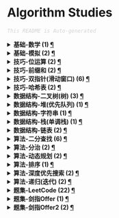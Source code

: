 Algorithm Studies
===

<font color="LightGrey"><i> `This README is Auto-generated` </i></font>

<details><summary><b> 基础-数学 (1) <a href="topics/基础-数学.md">¶</a></b></summary>

- [排列硬币 (LeetCode, No.0441, 简单, 2021-10)](topics/基础-数学.md#排列硬币-leetcode-no0441-简单-2021-10)

</details>

<details><summary><b> 基础-模拟 (2) <a href="topics/基础-模拟.md">¶</a></b></summary>

- [将数据流变为多个不相交区间 (LeetCode, No.0352, 困难, 2021-10)](topics/基础-模拟.md#将数据流变为多个不相交区间-leetcode-no0352-困难-2021-10)
- [最长回文子串 (LeetCode, No.0005, 中等, 2021-10)](topics/基础-模拟.md#最长回文子串-leetcode-no0005-中等-2021-10)

</details>

<details><summary><b> 技巧-位运算 (2) <a href="topics/技巧-位运算.md">¶</a></b></summary>

- [两数相除 (LeetCode, No.0029, 中等, 2021-10)](topics/技巧-位运算.md#两数相除-leetcode-no0029-中等-2021-10)
- [重复的DNA序列 (LeetCode, No.0187, 中等, 2021-10)](topics/技巧-位运算.md#重复的dna序列-leetcode-no0187-中等-2021-10)

</details>

<details><summary><b> 技巧-前缀和 (2) <a href="topics/技巧-前缀和.md">¶</a></b></summary>

- [路径总和3 (LeetCode, No.0437, 中等, 2021-10)](topics/技巧-前缀和.md#路径总和3-leetcode-no0437-中等-2021-10)
- [连续子数组的最大和 (剑指Offer, No.0042, 简单, 2021-10)](topics/技巧-前缀和.md#连续子数组的最大和-剑指offer-no0042-简单-2021-10)

</details>

<details><summary><b> 技巧-双指针(滑动窗口) (6) <a href="topics/技巧-双指针(滑动窗口).md">¶</a></b></summary>

- [三数之和 (LeetCode, No.0015, 中等, 2021-10)](topics/技巧-双指针(滑动窗口).md#三数之和-leetcode-no0015-中等-2021-10)
- [两数之和2(输入有序数组) (LeetCode, No.0167, 简单, 2021-10)](topics/技巧-双指针(滑动窗口).md#两数之和2输入有序数组-leetcode-no0167-简单-2021-10)
- [接雨水 (LeetCode, No.0042, 困难, 2021-10)](topics/技巧-双指针(滑动窗口).md#接雨水-leetcode-no0042-困难-2021-10)
- [最接近的三数之和 (LeetCode, No.0016, 中等, 2021-10)](topics/技巧-双指针(滑动窗口).md#最接近的三数之和-leetcode-no0016-中等-2021-10)
- [有效三角形的个数 (LeetCode, No.0611, 中等, 2021-10)](topics/技巧-双指针(滑动窗口).md#有效三角形的个数-leetcode-no0611-中等-2021-10)
- [盛最多水的容器 (LeetCode, No.0011, 中等, 2021-10)](topics/技巧-双指针(滑动窗口).md#盛最多水的容器-leetcode-no0011-中等-2021-10)

</details>

<details><summary><b> 技巧-哈希表 (2) <a href="topics/技巧-哈希表.md">¶</a></b></summary>

- [两数之和 (LeetCode, No.0001, 简单, 2021-10)](topics/技巧-哈希表.md#两数之和-leetcode-no0001-简单-2021-10)
- [重复的DNA序列 (LeetCode, No.0187, 中等, 2021-10)](topics/技巧-哈希表.md#重复的dna序列-leetcode-no0187-中等-2021-10)

</details>

<details><summary><b> 数据结构-二叉树(树) (3) <a href="topics/数据结构-二叉树(树).md">¶</a></b></summary>

- [二叉树的最大深度 (LeetCode, No.0104, 简单, 2021-10)](topics/数据结构-二叉树(树).md#二叉树的最大深度-leetcode-no0104-简单-2021-10)
- [二叉树的最小深度 (LeetCode, No.0111, 简单, 2021-10)](topics/数据结构-二叉树(树).md#二叉树的最小深度-leetcode-no0111-简单-2021-10)
- [路径总和3 (LeetCode, No.0437, 中等, 2021-10)](topics/数据结构-二叉树(树).md#路径总和3-leetcode-no0437-中等-2021-10)

</details>

<details><summary><b> 数据结构-堆(优先队列) (1) <a href="topics/数据结构-堆(优先队列).md">¶</a></b></summary>

- [数组中的第K大的数字 (剑指Offer2, No.0076, 中等, 2021-10)](topics/数据结构-堆(优先队列).md#数组中的第k大的数字-剑指offer2-no0076-中等-2021-10)

</details>

<details><summary><b> 数据结构-字符串 (1) <a href="topics/数据结构-字符串.md">¶</a></b></summary>

- [字符串中的单词数 (LeetCode, No.0434, 简单, 2021-10)](topics/数据结构-字符串.md#字符串中的单词数-leetcode-no0434-简单-2021-10)

</details>

<details><summary><b> 数据结构-栈(单调栈) (1) <a href="topics/数据结构-栈(单调栈).md">¶</a></b></summary>

- [下一个更大元素 (LeetCode, No.0496, 简单, 2021-11)](topics/数据结构-栈(单调栈).md#下一个更大元素-leetcode-no0496-简单-2021-11)

</details>

<details><summary><b> 数据结构-链表 (2) <a href="topics/数据结构-链表.md">¶</a></b></summary>

- [两数相加 (LeetCode, No.0002, 中等, 2021-10)](topics/数据结构-链表.md#两数相加-leetcode-no0002-中等-2021-10)
- [分隔链表 (LeetCode, No.0086, 中等, 2021-10)](topics/数据结构-链表.md#分隔链表-leetcode-no0086-中等-2021-10)

</details>

<details><summary><b> 算法-二分查找 (6) <a href="topics/算法-二分查找.md">¶</a></b></summary>

- [两数相除 (LeetCode, No.0029, 中等, 2021-10)](topics/算法-二分查找.md#两数相除-leetcode-no0029-中等-2021-10)
- [将数据流变为多个不相交区间 (LeetCode, No.0352, 困难, 2021-10)](topics/算法-二分查找.md#将数据流变为多个不相交区间-leetcode-no0352-困难-2021-10)
- [山峰数组的顶部 (剑指Offer2, No.0069, 简单, 2021-10)](topics/算法-二分查找.md#山峰数组的顶部-剑指offer2-no0069-简单-2021-10)
- [排列硬币 (LeetCode, No.0441, 简单, 2021-10)](topics/算法-二分查找.md#排列硬币-leetcode-no0441-简单-2021-10)
- [搜索二维矩阵2 (LeetCode, No.0240, 中等, 2021-10)](topics/算法-二分查找.md#搜索二维矩阵2-leetcode-no0240-中等-2021-10)
- [搜索旋转排序数组 (LeetCode, No.0033, 中等, 2021-10)](topics/算法-二分查找.md#搜索旋转排序数组-leetcode-no0033-中等-2021-10)

</details>

<details><summary><b> 算法-分治 (2) <a href="topics/算法-分治.md">¶</a></b></summary>

- [数组中的第K大的数字 (剑指Offer2, No.0076, 中等, 2021-10)](topics/算法-分治.md#数组中的第k大的数字-剑指offer2-no0076-中等-2021-10)
- [连续子数组的最大和 (剑指Offer, No.0042, 简单, 2021-10)](topics/算法-分治.md#连续子数组的最大和-剑指offer-no0042-简单-2021-10)

</details>

<details><summary><b> 算法-动态规划 (2) <a href="topics/算法-动态规划.md">¶</a></b></summary>

- [最长回文子串 (LeetCode, No.0005, 中等, 2021-10)](topics/算法-动态规划.md#最长回文子串-leetcode-no0005-中等-2021-10)
- [连续子数组的最大和 (剑指Offer, No.0042, 简单, 2021-10)](topics/算法-动态规划.md#连续子数组的最大和-剑指offer-no0042-简单-2021-10)

</details>

<details><summary><b> 算法-排序 (1) <a href="topics/算法-排序.md">¶</a></b></summary>

- [数组中的第K大的数字 (剑指Offer2, No.0076, 中等, 2021-10)](topics/算法-排序.md#数组中的第k大的数字-剑指offer2-no0076-中等-2021-10)

</details>

<details><summary><b> 算法-深度优先搜索 (2) <a href="topics/算法-深度优先搜索.md">¶</a></b></summary>

- [二叉树的最小深度 (LeetCode, No.0111, 简单, 2021-10)](topics/算法-深度优先搜索.md#二叉树的最小深度-leetcode-no0111-简单-2021-10)
- [路径总和3 (LeetCode, No.0437, 中等, 2021-10)](topics/算法-深度优先搜索.md#路径总和3-leetcode-no0437-中等-2021-10)

</details>

<details><summary><b> 算法-递归(迭代) (2) <a href="topics/算法-递归(迭代).md">¶</a></b></summary>

- [二叉树的最大深度 (LeetCode, No.0104, 简单, 2021-10)](topics/算法-递归(迭代).md#二叉树的最大深度-leetcode-no0104-简单-2021-10)
- [合并两个有序链表 (LeetCode, No.0021, 简单, 2021-10)](topics/算法-递归(迭代).md#合并两个有序链表-leetcode-no0021-简单-2021-10)

</details>

<details><summary><b> 题集-LeetCode (22) <a href="topics/题集-LeetCode.md">¶</a></b></summary>

- [三数之和 (LeetCode, No.0015, 中等, 2021-10)](topics/题集-LeetCode.md#三数之和-leetcode-no0015-中等-2021-10)
- [下一个更大元素 (LeetCode, No.0496, 简单, 2021-11)](topics/题集-LeetCode.md#下一个更大元素-leetcode-no0496-简单-2021-11)
- [两数之和 (LeetCode, No.0001, 简单, 2021-10)](topics/题集-LeetCode.md#两数之和-leetcode-no0001-简单-2021-10)
- [两数之和2(输入有序数组) (LeetCode, No.0167, 简单, 2021-10)](topics/题集-LeetCode.md#两数之和2输入有序数组-leetcode-no0167-简单-2021-10)
- [两数相加 (LeetCode, No.0002, 中等, 2021-10)](topics/题集-LeetCode.md#两数相加-leetcode-no0002-中等-2021-10)
- [两数相除 (LeetCode, No.0029, 中等, 2021-10)](topics/题集-LeetCode.md#两数相除-leetcode-no0029-中等-2021-10)
- [二叉树的最大深度 (LeetCode, No.0104, 简单, 2021-10)](topics/题集-LeetCode.md#二叉树的最大深度-leetcode-no0104-简单-2021-10)
- [二叉树的最小深度 (LeetCode, No.0111, 简单, 2021-10)](topics/题集-LeetCode.md#二叉树的最小深度-leetcode-no0111-简单-2021-10)
- [分隔链表 (LeetCode, No.0086, 中等, 2021-10)](topics/题集-LeetCode.md#分隔链表-leetcode-no0086-中等-2021-10)
- [合并两个有序链表 (LeetCode, No.0021, 简单, 2021-10)](topics/题集-LeetCode.md#合并两个有序链表-leetcode-no0021-简单-2021-10)
- [字符串中的单词数 (LeetCode, No.0434, 简单, 2021-10)](topics/题集-LeetCode.md#字符串中的单词数-leetcode-no0434-简单-2021-10)
- [将数据流变为多个不相交区间 (LeetCode, No.0352, 困难, 2021-10)](topics/题集-LeetCode.md#将数据流变为多个不相交区间-leetcode-no0352-困难-2021-10)
- [排列硬币 (LeetCode, No.0441, 简单, 2021-10)](topics/题集-LeetCode.md#排列硬币-leetcode-no0441-简单-2021-10)
- [接雨水 (LeetCode, No.0042, 困难, 2021-10)](topics/题集-LeetCode.md#接雨水-leetcode-no0042-困难-2021-10)
- [搜索二维矩阵2 (LeetCode, No.0240, 中等, 2021-10)](topics/题集-LeetCode.md#搜索二维矩阵2-leetcode-no0240-中等-2021-10)
- [搜索旋转排序数组 (LeetCode, No.0033, 中等, 2021-10)](topics/题集-LeetCode.md#搜索旋转排序数组-leetcode-no0033-中等-2021-10)
- [最接近的三数之和 (LeetCode, No.0016, 中等, 2021-10)](topics/题集-LeetCode.md#最接近的三数之和-leetcode-no0016-中等-2021-10)
- [最长回文子串 (LeetCode, No.0005, 中等, 2021-10)](topics/题集-LeetCode.md#最长回文子串-leetcode-no0005-中等-2021-10)
- [有效三角形的个数 (LeetCode, No.0611, 中等, 2021-10)](topics/题集-LeetCode.md#有效三角形的个数-leetcode-no0611-中等-2021-10)
- [盛最多水的容器 (LeetCode, No.0011, 中等, 2021-10)](topics/题集-LeetCode.md#盛最多水的容器-leetcode-no0011-中等-2021-10)
- [路径总和3 (LeetCode, No.0437, 中等, 2021-10)](topics/题集-LeetCode.md#路径总和3-leetcode-no0437-中等-2021-10)
- [重复的DNA序列 (LeetCode, No.0187, 中等, 2021-10)](topics/题集-LeetCode.md#重复的dna序列-leetcode-no0187-中等-2021-10)

</details>

<details><summary><b> 题集-剑指Offer (1) <a href="topics/题集-剑指Offer.md">¶</a></b></summary>

- [连续子数组的最大和 (剑指Offer, No.0042, 简单, 2021-10)](topics/题集-剑指Offer.md#连续子数组的最大和-剑指offer-no0042-简单-2021-10)

</details>

<details><summary><b> 题集-剑指Offer2 (2) <a href="topics/题集-剑指Offer2.md">¶</a></b></summary>

- [山峰数组的顶部 (剑指Offer2, No.0069, 简单, 2021-10)](topics/题集-剑指Offer2.md#山峰数组的顶部-剑指offer2-no0069-简单-2021-10)
- [数组中的第K大的数字 (剑指Offer2, No.0076, 中等, 2021-10)](topics/题集-剑指Offer2.md#数组中的第k大的数字-剑指offer2-no0076-中等-2021-10)

</details>
